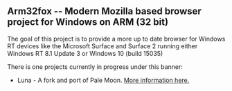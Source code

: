 Arm32fox -- Modern Mozilla based browser project for Windows on ARM (32 bit)
--------------------------------------------------------------------------------------------------------
The goal of this project is to provide a more up to date browser for Windows RT devices like the Microsoft Surface and
Surface 2 running either Windows RT 8.1 Update 3 or Windows 10 (build 15035) 

There is one projects currently in progress under this banner:
- Luna - A fork and port of Pale Moon. [More information here.](https://arm32fox-project.github.io/luna/)
